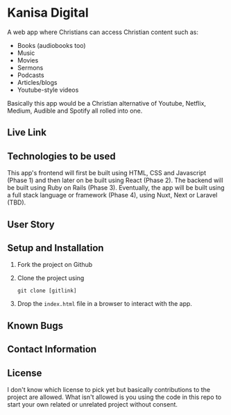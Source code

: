 # Kanisa Digital
A web app where Christians can access Christian content such as:
- Books (audiobooks too)
- Music
- Movies
- Sermons
- Podcasts
- Articles/blogs
- Youtube-style videos

Basically this app would be a Christian alternative of Youtube, Netflix, Medium, Audible and Spotify all rolled into one.

## Live Link

## Technologies to be used
This app's frontend will first be built using HTML, CSS and Javascript (Phase 1) and then later on be built using React (Phase 2). The backend will be built using Ruby on Rails (Phase 3). Eventually, the app will be built using a full stack language or framework (Phase 4), using Nuxt, Next or Laravel (TBD).

## User Story

## Setup and Installation
1. Fork the project on Github
2. Clone the project using
   
   ```git clone [gitlink]```
3. Drop the ```index.html``` file in a browser to interact with the app.

## Known Bugs

## Contact Information

## License
I don't know which license to pick yet but basically contributions to the project are allowed. What isn't allowed is you using the code in this repo to start your own related or unrelated project without consent.

